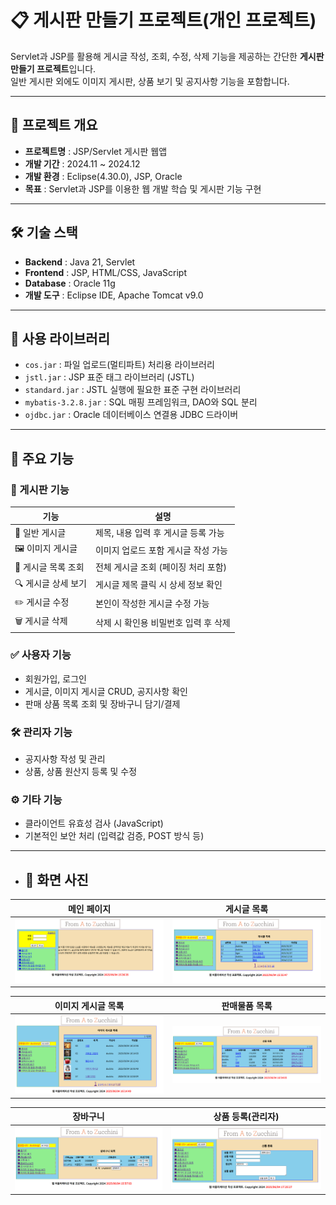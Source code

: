 # 📋 게시판 만들기 프로젝트(개인 프로젝트)
Servlet과 JSP를 활용해 게시글 작성, 조회, 수정, 삭제 기능을 제공하는 간단한 **게시판 만들기 프로젝트**입니다.<br>
일반 게시판 외에도 이미지 게시판, 상품 보기 및 공지사항 기능을 포함합니다.

---

## 📌 프로젝트 개요

- **프로젝트명** : JSP/Servlet 게시판 웹앱
- **개발 기간** : 2024.11 ~ 2024.12
- **개발 환경** : Eclipse(4.30.0), JSP, Oracle
- **목표** : Servlet과 JSP를 이용한 웹 개발 학습 및 게시판 기능 구현

---

## 🛠 기술 스택

- **Backend** : Java 21, Servlet
- **Frontend** : JSP, HTML/CSS, JavaScript
- **Database** : Oracle 11g
- **개발 도구** : Eclipse IDE, Apache Tomcat v9.0

---

## 🔧 사용 라이브러리

- `cos.jar` : 파일 업로드(멀티파트) 처리용 라이브러리  
- `jstl.jar` : JSP 표준 태그 라이브러리 (JSTL)  
- `standard.jar` : JSTL 실행에 필요한 표준 구현 라이브러리  
- `mybatis-3.2.8.jar` : SQL 매핑 프레임워크, DAO와 SQL 분리  
- `ojdbc.jar` : Oracle 데이터베이스 연결용 JDBC 드라이버

---

## 🔑 주요 기능

### 📃 게시판 기능

| 기능 | 설명 |
|------|------|
| 📝 일반 게시글 | 제목, 내용 입력 후 게시글 등록 가능 |
| 🖼️ 이미지 게시글 | 이미지 업로드 포함 게시글 작성 가능 |
| 📄 게시글 목록 조회 | 전체 게시글 조회 (페이징 처리 포함) |
| 🔍 게시글 상세 보기 | 게시글 제목 클릭 시 상세 정보 확인 |
| ✏️ 게시글 수정 | 본인이 작성한 게시글 수정 가능 |
| 🗑️ 게시글 삭제 | 삭제 시 확인용 비밀번호 입력 후 삭제 |

### ✅ 사용자 기능

- 회원가입, 로그인
- 게시글, 이미지 게시글 CRUD, 공지사항 확인
- 판매 상품 목록 조회 및 장바구니 담기/결제

### 🛠️ 관리자 기능

- 공지사항 작성 및 관리
- 상품, 상품 원산지 등록 및 수정

### ⚙️ 기타 기능

- 클라이언트 유효성 검사 (JavaScript)
- 기본적인 보안 처리 (입력값 검증, POST 방식 등)

---

- ## 📸 화면 사진

| 메인 페이지 | 게시글 목록 |
|-------------|--------------------|
| ![main](./screenshots/main.png) | ![boardList](./screenshots/boardList.png) |

| 이미지 게시글 목록 | 판매물품 목록 |
|-------------|----------------|
| ![imageList](./screenshots/imageList.png) | ![itemList](./screenshots/itemList.png) |

| 장바구니 | 상품 등록(관리자) |
|------------------|---------------|
| ![shoppingCart](./screenshots/shoppingCart.png) | ![addItem](./screenshots/addItem.png) |

